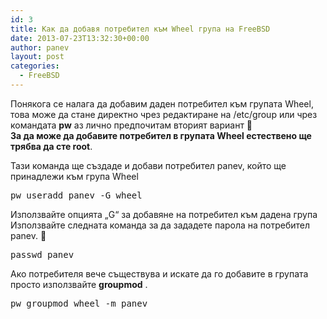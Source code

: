 ```yaml
---
id: 3
title: Как да добавя потребител към Wheel група на FreeBSD
date: 2013-07-23T13:32:30+00:00
author: panev
layout: post
categories:
  - FreeBSD
---
```

Понякога се налага да добавим даден потребител към групата Wheel, това може да стане директно чрез редактиране на /etc/group или чрез командата **pw** аз лично предпочитам вторият вариант 🙂  
**За да може да добавите потребител в групата Wheel естествено ще трябва да сте root**.

Тази команда ще създаде и добави потребител panev, който ще принадлежи към група Wheel

<pre>pw useradd panev -G wheel</pre>

Използвайте опцията &#8222;G&#8220; за добавяне на потребител към дадена група  
Използвайте следната команда за да зададете парола на потребител panev. 🙂

<pre>passwd panev</pre>

Ако потребителя вече съществува и искате да го добавите в групата просто използвайте **groupmod** .

<pre>pw groupmod wheel -m panev</pre>